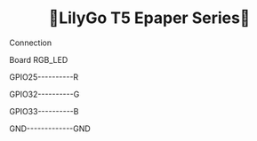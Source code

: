
<h1 align = "center">🌟LilyGo T5 Epaper Series🌟</h1>

Connection

Board           RGB_LED

GPIO25----------R

GPIO32----------G

GPIO33----------B

GND-------------GND




